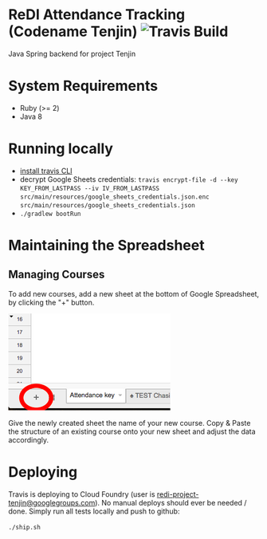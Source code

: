 # ReDI Attendance Tracking (Codename Tenjin) ![Travis Build](https://travis-ci.org/project-tenjin/backend.svg?branch=master)
Java Spring backend for project Tenjin

# System Requirements

* Ruby (>= 2)
* Java 8

# Running locally

* [install travis CLI](https://github.com/travis-ci/travis.rb#installation)
* decrypt Google Sheets credentials: `travis encrypt-file -d --key KEY_FROM_LASTPASS --iv IV_FROM_LASTPASS src/main/resources/google_sheets_credentials.json.enc src/main/resources/google_sheets_credentials.json`
* `./gradlew bootRun`

# Maintaining the Spreadsheet

## Managing Courses
To add new courses, add a new sheet at the bottom of Google Spreadsheet, by clicking the "+" button.

![finding the plus icon](docs/images/add_course.png?raw=true)

Give the newly created sheet the name of your new course. Copy & Paste the structure of an existing course onto your
new sheet and adjust the data accordingly.

# Deploying

Travis is deploying to Cloud Foundry (user is redi-project-tenjin@googlegroups.com). No manual deploys
should ever be needed / done. Simply run all tests locally and push to github:

`./ship.sh`
